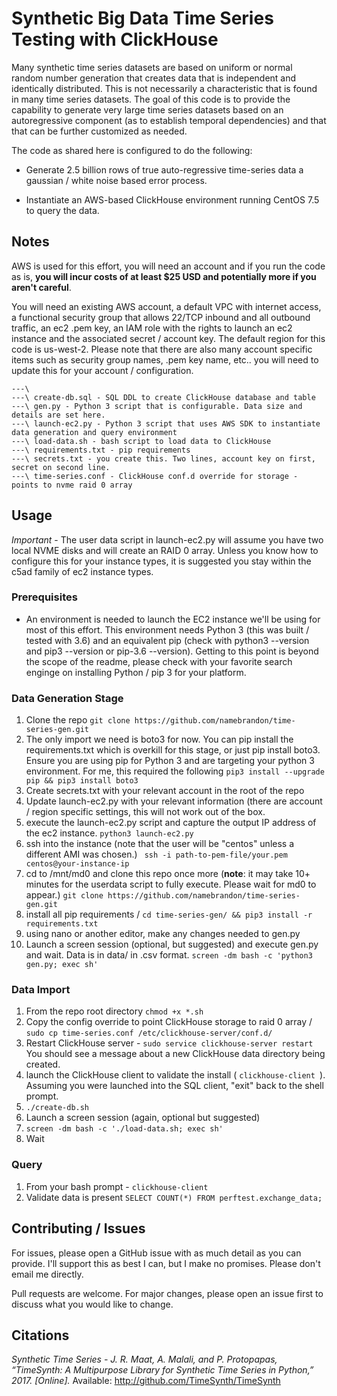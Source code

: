 # Synthetic Big Data Time Series Testing with ClickHouse 

Many synthetic time series datasets are based on uniform or normal random number generation that creates data that is independent and identically distributed. This is not necessarily a characteristic that is found in many time series datasets. The goal of this code is to provide the capability to generate very large time series datasets based on an autoregressive component (as to establish temporal dependencies) and that that can be further customized as needed. 

The code as shared here is configured to do the following:

* Generate 2.5 billion rows of true auto-regressive time-series data a gaussian / white noise based error process. 

* Instantiate an AWS-based ClickHouse environment running CentOS 7.5 to query the data.

## Notes

AWS is used for this effort, you will need an account and if you run the code as is, **you will incur costs of at least $25 USD and potentially more if you aren't careful**. 

You will need an existing AWS account, a default VPC with internet access, a functional security group that allows 22/TCP inbound and all outbound traffic, an ec2 .pem key, an IAM role with the rights to launch an ec2 instance and the associated secret / account key. The default region for this code is us-west-2. Please note that there are also many account specific items such as security group names, .pem key name, etc.. you will need to update this for your account / configuration.


```
---\
---\ create-db.sql - SQL DDL to create ClickHouse database and table
---\ gen.py - Python 3 script that is configurable. Data size and details are set here.
---\ launch-ec2.py - Python 3 script that uses AWS SDK to instantiate data generation and query environment
---\ load-data.sh - bash script to load data to ClickHouse
---\ requirements.txt - pip requirements
---\ secrets.txt - you create this. Two lines, account key on first, secret on second line.
---\ time-series.conf - ClickHouse conf.d override for storage - points to nvme raid 0 array

```

## Usage
*Important* - The user data script in launch-ec2.py will assume you have two local NVME disks and will create an RAID 0 array. Unless you know how to configure this for your instance types, it is suggested you stay within the c5ad family of ec2 instance types. 

### Prerequisites
* An environment is needed to launch the EC2 instance we'll be using for most of this effort. This environment needs Python 3 (this was built / tested with 3.6) and an equivalent pip (check with python3 --version and pip3 --version or pip-3.6 --version). Getting to this point is beyond the scope of the readme, please check with your favorite search enginge on installing Python / pip 3 for your platform.
### Data Generation Stage
1. Clone the repo ```git clone https://github.com/namebrandon/time-series-gen.git```
2. The only import we need is boto3 for now. You can pip install the requirements.txt which is overkill for this stage, or just pip install boto3. Ensure you are using pip for Python 3 and are targeting your python 3 environment. For me, this required the following ``` pip3 install --upgrade pip && pip3 install boto3 ```
2. Create secrets.txt with your relevant account in the root of the repo
3. Update launch-ec2.py with your relevant information (there are account / region specific settings, this will not work out of the box.
4. execute the launch-ec2.py script and capture the output IP address of the ec2 instance. ```python3 launch-ec2.py```
5. ssh into the instance (note that the user will be "centos" unless a different AMI was chosen.) ``` ssh -i path-to-pem-file/your.pem centos@your-instance-ip```
6. cd to /mnt/md0 and clone this repo once more (__note__: it may take 10+ minutes for the userdata script to fully execute. Please wait for md0 to appear.) ```git clone https://github.com/namebrandon/time-series-gen.git```
7. install all pip requirements / ```cd time-series-gen/ && pip3 install -r requirements.txt```
8. using nano or another editor, make any changes needed to gen.py 
9. Launch a screen session (optional, but suggested) and execute gen.py and wait. Data is in data/ in .csv format. ```screen -dm bash -c 'python3 gen.py; exec sh'```


### Data Import
1. From the repo root directory ```chmod +x *.sh```
2. Copy the config override to point ClickHouse storage to raid 0 array / ```sudo cp time-series.conf /etc/clickhouse-server/conf.d/```
3. Restart ClickHouse server - ```sudo service clickhouse-server restart```
You should see a message about a new ClickHouse data directory being created.
4. launch the ClickHouse client to validate the install ( ```clickhouse-client ```). Assuming you were launched into the SQL client, "exit" back to the shell prompt. 
5. `````./create-db.sh`````
6. Launch a screen session (again, optional but suggested)
7. `````screen -dm bash -c './load-data.sh; exec sh'`````
5. Wait

### Query
1. From your bash prompt - ```clickhouse-client```
2. Validate data is present ```SELECT COUNT(*) FROM perftest.exchange_data;```

## Contributing / Issues
For issues, please open a GitHub issue with as much detail as you can provide. I'll support this as best I can, but I make no promises. Please don't email me directly.

Pull requests are welcome. For major changes, please open an issue first to discuss what you would like to change.

## Citations

*Synthetic Time Series - J. R. Maat, A. Malali, and P. Protopapas, “TimeSynth: A Multipurpose Library for Synthetic Time Series in Python,” 2017. [Online].*
Available: http://github.com/TimeSynth/TimeSynth